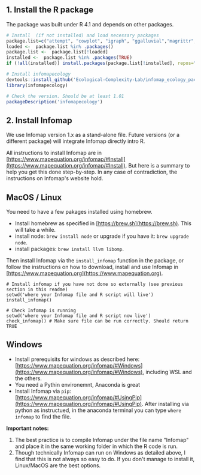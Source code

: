 ## 1. Install the R package
The package was built under R 4.1 and depends on other packages.

```R
# Install  (if not installed) and load necessary packages
package.list=c("attempt", "cowplot", "igraph", "ggalluvial","magrittr","metafolio","tidyverse","vegan", "devtools")
loaded <-  package.list %in% .packages()
package.list <-  package.list[!loaded]
installed <-  package.list %in% .packages(TRUE)
if (!all(installed)) install.packages(package.list[!installed], repos="http://cran.rstudio.com/")

# Install infomapecology 
devtools::install_github('Ecological-Complexity-Lab/infomap_ecology_package', force=T)
library(infomapecology)

# Check the version. Should be at least 1.01
packageDescription('infomapecology')
```

## 2. Install Infomap
We use Infomap version 1.x as a stand-alone file. Future versions (or a different package) will integrate Infomap directly intro R.

All instructions to install Infomap are in [https://www.mapequation.org/infomap/#Install](https://www.mapequation.org/infomap/#Install). But here is a summary to help you get this done step-by-step. In any case of contradiction, the instructions on Infomap's website hold.

## MacOS / Linux
You need to have a few pakages installed using homebrew.
* Install homebrew as specified in [https://brew.sh](https://brew.sh). This will take a while.
* install node: `brew install node` or upgrade if you have it: `brew upgrade node`.
* install packages: `brew install llvm libomp`.

Then install Infomap via the `install_infomap` function in the package, or follow the instructions on how to download, install and use Infomap in [https://www.mapequation.org](https://www.mapequation.org).

```
# Install infomap if you have not done so externally (see previous section in this readme)
setwd('where your Infomap file and R script will live')
install_infomap()

# Check Infomap is running
setwd('where your Infomap file and R script now live')
check_infomap() # Make sure file can be run correctly. Should return TRUE
```

## Windows
* Install prerequisits for windows as described here: [https://www.mapequation.org/infomap/#Windows](https://www.mapequation.org/infomap/#Windows), including WSL and the others.
* You need a Pythin environemnt, Anaconda is great
* Install Infomap via `pip`: [https://www.mapequation.org/infomap/#UsingPip](https://www.mapequation.org/infomap/#UsingPip). After installing via python as instructued, in the anaconda terminal you can type `where infomap` to find the file. 

**Important notes:**
1. The best practice is to compile Infomap under the file name "Infomap" and place it in the
same working folder in which the R code is run.
2. Though technically Infomap can run on Windows as detailed above, I find that this is not always so easy to do. If you don't manage to install it, Linux/MacOS are the best options.
